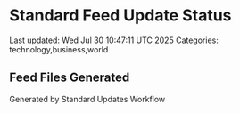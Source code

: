 # Standard Feed Update Status
Last updated: Wed Jul 30 10:47:11 UTC 2025
Categories: technology,business,world

## Feed Files Generated

Generated by Standard Updates Workflow
